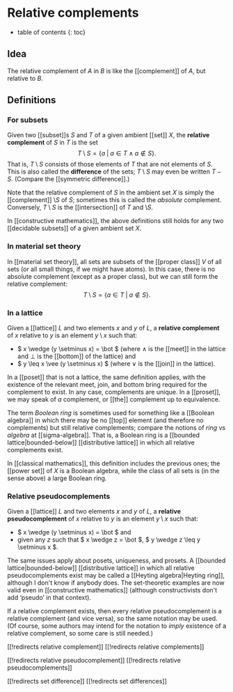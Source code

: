 
# Relative complements
* table of contents
{: toc}

## Idea

The relative complement of $A$ in $B$ is like the [[complement]] of $A$, but relative to $B$.


## Definitions

### For subsets

Given two [[subset]]s $S$ and $T$ of a given ambient [[set]] $X$, the __relative complement__ of $S$ in $T$ is the set
$$ T \setminus S = \{ a \;|\; a \in T \;\wedge\; a \notin S \} .$$
That is, $T \setminus S$ consists of those elements of $T$ that are not elements of $S$.  This is also called the __difference__ of the sets; $T \setminus S$ may even be written $T - S$.  (Compare the [[symmetric difference]].)


Note that the relative complement of $S$ in the ambient set $X$ is simply the [[complement]] $\setminus S$ of $S$; sometimes this is called the _absolute_ complement.  Conversely, $T \setminus S$ is the [[intersection]] of $T$ and $\setminus S$.

In [[constructive mathematics]], the above definitions still holds for any two [[decidable subsets]] of a given ambient set $X$. 

### In material set theory

In [[material set theory]], all sets are subsets of the [[proper class]] $V$ of all sets (or all small things, if we might have atoms).  In this case, there is no absolute complement (except as a proper class), but we can still form the relative complement:
$$ T \setminus S = \{ a \in T \;|\; a \notin S \} .$$


### In a lattice

Given a [[lattice]] $L$ and two elements $x$ and $y$ of $L$, a __relative complement__ of $x$ relative to $y$ is an element $y \setminus x$ such that:

*  $ x \wedge (y \setminus x) = \bot $ (where $\wedge$ is the [[meet]] in the lattice and $\bot$ is the [[bottom]] of the lattice) and
*  $ y \leq x \vee (y \setminus x) $ (where $\vee$ is the [[join]] in the lattice).

In a [[poset]] that is not a lattice, the same definition applies, with the existence of the relevant meet, join, and bottom bring required for the complement to exist.  In any case, complements are unique.  In a [[proset]], we may speak of *a* complement, or [[the]] complement up to equivalence.


The term _Boolean ring_ is sometimes used for something like a [[Boolean algebra]] in which there may be no [[top]] element (and therefore no complements) but still relative complements; compare the notions of _ring_ vs _algebra_ at [[sigma-algebra]].  That is, a Boolean ring is a [[bounded lattice|bounded-below]] [[distributive lattice]] in which all relative complements exist.


In [[classical mathematics]], this definition includes the previous ones; the [[power set]] of $X$ is a Boolean algebra, while the class of all sets is (in the sense above) a large Boolean ring.


### Relative pseudocomplements

Given a [[lattice]] $L$ and two elements $x$ and $y$ of $L$, a __relative pseudocomplement__ of $x$ relative to $y$ is an element $y \setminus x$ such that:

*  $ x \wedge (y \setminus x) = \bot $ and
*  given any $z$ such that $ x \wedge z = \bot $, $ y \wedge z \leq y \setminus x $.

The same issues apply about posets, uniqueness, and prosets.  A [[bounded lattice|bounded-below]] [[distributive lattice]] in which all relative pseudocomplements exist may be called a [[Heyting algebra|Heyting ring]], although I don't know if anybody does.  The set-theoretic examples are now valid even in [[constructive mathematics]] (although constructivists don't add ‘pseudo’ in that context).


If a relative complement exists, then every relative pseudocomplement is a relative complement (and vice versa), so the same notation may be used.  (Of course, some authors may intend for the notation to *imply* existence of a relative complement, so some care is still needed.)


[[!redirects relative complement]]
[[!redirects relative complements]]

[[!redirects relative pseudocomplement]]
[[!redirects relative pseudocomplements]]

[[!redirects set difference]]
[[!redirects set differences]]
